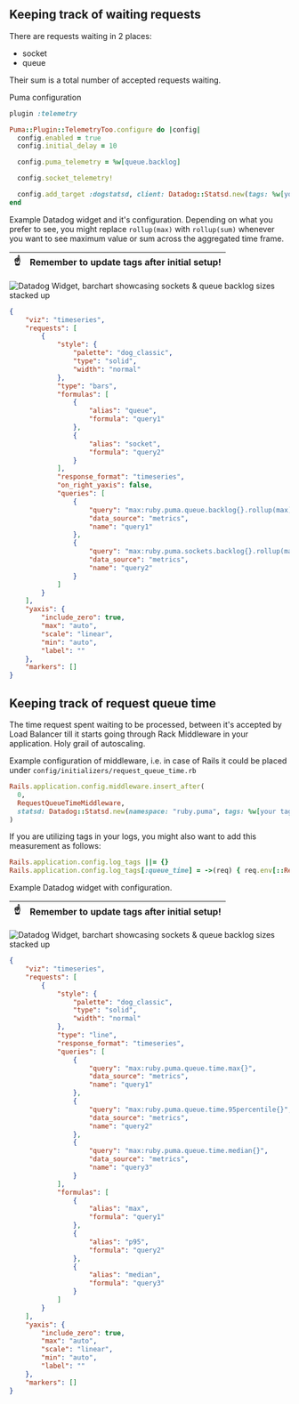 ## Keeping track of waiting requests

There are requests waiting in 2 places:
- socket
- queue

Their sum is a total number of accepted requests waiting.

Puma configuration

```ruby
plugin :telemetry

Puma::Plugin::TelemetryToo.configure do |config|
  config.enabled = true
  config.initial_delay = 10

  config.puma_telemetry = %w[queue.backlog]

  config.socket_telemetry!

  config.add_target :dogstatsd, client: Datadog::Statsd.new(tags: %w[your tags], namespace: "ruby.puma")
end
```

Example Datadog widget and it's configuration. Depending on what you prefer to see, you might replace `rollup(max)` with `rollup(sum)` whenever you want to see maximum value or sum across the aggregated time frame.

| :point_up:    | Remember to update tags after initial setup! |
|---------------|:---------------------------------------------|

![Datadog Widget, barchart showcasing sockets & queue backlog sizes stacked up](example-datadog_backlog_size.png "Datadog Widget")

```json
{
    "viz": "timeseries",
    "requests": [
        {
            "style": {
                "palette": "dog_classic",
                "type": "solid",
                "width": "normal"
            },
            "type": "bars",
            "formulas": [
                {
                    "alias": "queue",
                    "formula": "query1"
                },
                {
                    "alias": "socket",
                    "formula": "query2"
                }
            ],
            "response_format": "timeseries",
            "on_right_yaxis": false,
            "queries": [
                {
                    "query": "max:ruby.puma.queue.backlog{}.rollup(max)",
                    "data_source": "metrics",
                    "name": "query1"
                },
                {
                    "query": "max:ruby.puma.sockets.backlog{}.rollup(max)",
                    "data_source": "metrics",
                    "name": "query2"
                }
            ]
        }
    ],
    "yaxis": {
        "include_zero": true,
        "max": "auto",
        "scale": "linear",
        "min": "auto",
        "label": ""
    },
    "markers": []
}
```

## Keeping track of request queue time

The time request spent waiting to be processed, between it's accepted by Load Balancer till it starts going through Rack Middleware in your application. Holy grail of autoscaling.

Example configuration of middleware, i.e. in case of Rails it could be placed under `config/initializers/request_queue_time.rb`

```ruby
Rails.application.config.middleware.insert_after(
  0,
  RequestQueueTimeMiddleware,
  statsd: Datadog::Statsd.new(namespace: "ruby.puma", tags: %w[your tags])
)
```

If you are utilizing tags in your logs, you might also want to add this measurement as follows:

```ruby
Rails.application.config.log_tags ||= {}
Rails.application.config.log_tags[:queue_time] = ->(req) { req.env[::RequestQueueTimeMiddleware::ENV_KEY] }
```

Example Datadog widget with configuration.

| :point_up:    | Remember to update tags after initial setup! |
|---------------|:---------------------------------------------|

![Datadog Widget, barchart showcasing sockets & queue backlog sizes stacked up](example-datadog_queue_time.png "Datadog Widget")

```json
{
    "viz": "timeseries",
    "requests": [
        {
            "style": {
                "palette": "dog_classic",
                "type": "solid",
                "width": "normal"
            },
            "type": "line",
            "response_format": "timeseries",
            "queries": [
                {
                    "query": "max:ruby.puma.queue.time.max{}",
                    "data_source": "metrics",
                    "name": "query1"
                },
                {
                    "query": "max:ruby.puma.queue.time.95percentile{}",
                    "data_source": "metrics",
                    "name": "query2"
                },
                {
                    "query": "max:ruby.puma.queue.time.median{}",
                    "data_source": "metrics",
                    "name": "query3"
                }
            ],
            "formulas": [
                {
                    "alias": "max",
                    "formula": "query1"
                },
                {
                    "alias": "p95",
                    "formula": "query2"
                },
                {
                    "alias": "median",
                    "formula": "query3"
                }
            ]
        }
    ],
    "yaxis": {
        "include_zero": true,
        "max": "auto",
        "scale": "linear",
        "min": "auto",
        "label": ""
    },
    "markers": []
}
```
